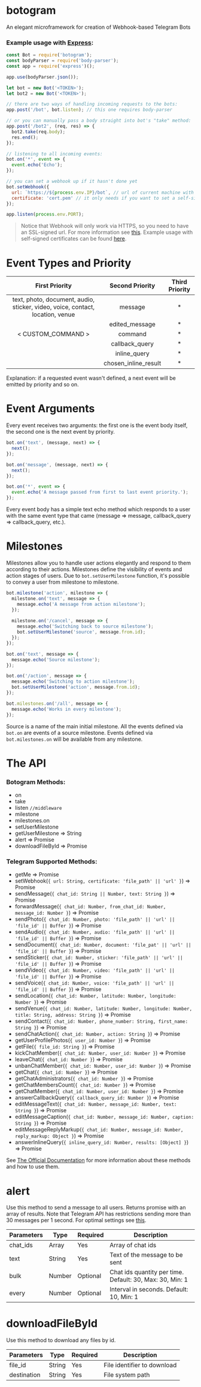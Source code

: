 # botogram
An elegant microframework for creation of Webhook-based Telegram Bots

### Example usage with [Express](https://www.npmjs.com/package/express):

```javascript
const Bot = require('botogram');
const bodyParser = require('body-parser');
const app = require('express')();

app.use(bodyParser.json());

let bot = new Bot('<TOKEN>');
let bot2 = new Bot('<TOKEN>');

// there are two ways of handling incoming requests to the bots:
app.post('/bot', bot.listen); // this one requires body-parser

// or you can manually pass a body straight into bot's "take" method:
app.post('/bot2', (req, res) => {
  bot2.take(req.body);
  res.end();
});

// listening to all incoming events:
bot.on('*', event => {
  event.echo('Echo');
});

// you can set a webhook up if it hasn't done yet
bot.setWebhook({
  url: `https://${process.env.IP}/bot`, // url of current machine with open ports
  certificate: 'cert.pem' // it only needs if you want to set a self-signed ssl certificate
});

app.listen(process.env.PORT);
```
> Notice that Webhook will only work via HTTPS, so you need to have an SSL-signed url. 
For more information see [this](https://core.telegram.org/bots/api#setwebhook).
Example usage with self-signed certificates can be found [here](https://github.com/drvirtuozov/botogram/blob/master/docs/selfsigned.md).


# Event Types and Priority

|                                  First Priority                                 |    Second Priority   | Third Priority |
|:-------------------------------------------------------------------------------:|:--------------------:|:--------------:|
| text, photo, document, audio,  sticker, video, voice, contact,  location, venue |        message       |        *       |
|                                                                                 |    edited_message    |        *       |
|                                 < CUSTOM_COMMAND >                              |        command       |        *       |
|                                                                                 |    callback_query    |        *       |
|                                                                                 |     inline_query     |        *       |
|                                                                                 | chosen_inline_result |        *       |

Explanation: if a requested event wasn't defined, a next event will be emitted by priority and so on. 

# Event Arguments

Every event receives two arguments: the first one is the event body itself, the second one is the next event by priority.
```javascript
bot.on('text', (message, next) => {
  next();
});

bot.on('message', (message, next) => {
  next();
});

bot.on('*', event => {
  event.echo('A message passed from first to last event priority.');
});
```
Every event body has a simple text echo method which responds to a user with the same event type that came (message => message, callback_query => callback_query, etc.).

# Milestones

Milestones allow you to handle user actions elegantly and respond to them according to their actions. Milestones define the visibility of events and action stages of users. Due to ```bot.setUserMilestone``` function, it's possible to convey a user from milestone to milestone.

```javascript
bot.milestone('action', milestone => {
  milestone.on('text', message => {
    message.echo('A message from action milestone');
  });
  
  milestone.on('/cancel', message => {
    message.echo('Switching back to source milestone');
    bot.setUserMilestone('source', message.from.id);
  });
});

bot.on('text', message => {
  message.echo('Source milestone');
});

bot.on('/action', message => {
  message.echo('Switching to action milestone');
  bot.setUserMilestone('action', message.from.id);
});

bot.milestones.on('/all', message => {
  message.echo('Works in every milestone');
});
```
Source is a name of the main initial milestone. All the events defined via ```bot.on``` are events of a source milestone. Events defined via ```bot.milestones.on``` will be available from any milestone.

# The API

### Botogram Methods:

- on
- take
- listen ```//middleware```
- milestone
- milestones.on
- setUserMilestone
- getUserMilestone => String
- alert => Promise
- downloadFileById => Promise

### Telegram Supported Methods:
- getMe => Promise
- setWebhook(```{ url: String, certificate: 'file_path' || 'url' }```) => Promise 
- sendMessage(```{ chat_id: String || Number, text: String }```) => Promise
- forwardMessage(```{ chat_id: Number, from_chat_id: Number, message_id: Number }```) => Promise
- sendPhoto(```{ chat_id: Number, photo: 'file_path' || 'url' || 'file_id' || Buffer }```) => Promise
- sendAudio(```{ chat_id: Number, audio: 'file_path' || 'url' || 'file_id' || Buffer }```) => Promise
- sendDocument(```{ chat_id: Number, document: 'file_pat' || 'url' || 'file_id' || Buffer }```) => Promise
- sendSticker(```{ chat_id: Number, sticker: 'file_path' || 'url' || 'file_id' || Buffer }```) => Promise
- sendVideo(```{ chat_id: Number, video: 'file_path' || 'url' || 'file_id' || Buffer }```) => Promise
- sendVoice(```{ chat_id: Number, voice: 'file_path' || 'url' || 'file_id' || Buffer }```) => Promise
- sendLocation(```{ chat_id: Number, latitude: Number, longitude: Number }```) => Promise
- sendVenue(```{ chat_id: Number, latitude: Number, longitude: Number, title: String, address: String }```) => Promise
- sendContact(```{ chat_id: Number, phone_number: String, first_name: String }```) => Promise
- sendChatAction(```{ chat_id: Number, action: String }```) => Promise
- getUserProfilePhotos(```{ user_id: Number }```) => Promise
- getFile(```{ file_id: String }```) => Promise
- kickChatMember(```{ chat_id: Number, user_id: Number }```) => Promise
- leaveChat(```{ chat_id: Number }```) => Promise
- unbanChatMember(```{ chat_id: Number, user_id: Number }```) => Promise
- getChat(```{ chat_id: Number }```) => Promise
- getChatAdministrators(```{ chat_id: Number }```) => Promise
- getChatMembersCount(```{ chat_id: Number }```) => Promise
- getChatMember(```{ chat_id: Number, user_id: Number }```) => Promise
- answerCallbackQuery(```{ callback_query_id: Number }```) => Promise
- editMessageText(```{ chat_id: Number, message_id: Number, text: String }```) => Promise
- editMessageCaption(```{ chat_id: Number, message_id: Number, caption: String }```) => Promise
- editMessageReplyMarkup(```{ chat_id: Number, message_id: Number, reply_markup: Object }```) => Promise
- answerInlineQuery(```{ inline_query_id: Number, results: [Object] }```) => Promise

See [The Official Documentation](https://core.telegram.org/bots/api) for more information about these methods and how to use them.

# alert

Use this method to send a message to all users. Returns promise with an array of results. Note that Telegram API has restrictions sending more than 30 messages per 1 second. For optimal settings see [this](https://core.telegram.org/bots/faq#broadcasting-to-users).

| Parameters | Type   | Required | Description                                               |
|------------|--------|----------|-----------------------------------------------------------|
| chat_ids   | Array  | Yes      | Array of chat ids                                         |
| text       | String | Yes      | Text of the message to be sent                            |
| bulk       | Number | Optional | Chat ids quantity per time. Default: 30, Max: 30, Min: 1  |
| every      | Number | Optional | Interval in seconds. Default: 10, Min: 1                  |

# downloadFileById

Use this method to download any files by id.

| Parameters  | Type   | Required | Description                 |
|-------------|--------|----------|-----------------------------|
| file_id     | String | Yes      | File identifier to download |
| destination | String | Yes      | File system path            |